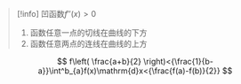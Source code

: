 
>[!info] 凹函数$f''(x)>0$
>1. 函数任意一点的切线在曲线的下方
>2. 函数任意两点的连线在曲线的上方

$$
f\left( \frac{a+b}{2} \right)<{\frac{1}{b-a}}\int^b_{a}f(x)\mathrm{d}x<{\frac{f(a)-f(b)}{2}}
$$

